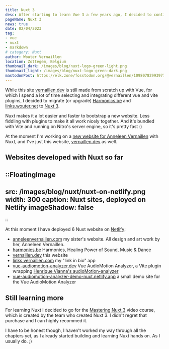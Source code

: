 ```yaml
---
title: Nuxt 3
desc: After starting to learn Vue 3 a few years ago, I decided to continue the learning path to Nuxt 3
pageName: Nuxt 3
news: true
date: 02/04/2023
tag:
- vue
- nuxt
- markdown
# category: Nuxt
author: Wouter Vernaillen
location: Zottegem, Belgium
thumbnail_dark: /images/blog/nuxt-logo-green-light.png
thumbnail_light: /images/blog/nuxt-logo-green-dark.png
mastodonPost: https://elk.zone/fosstodon.org/@vernaillen/109807829939779892
---
```


While this site [vernaillen.dev](https://vernaillen.dev) is still made from scratch up with Vue, for which I spend a lot of time selecting and integrating different vue and vite plugins, I decided to migrate (or upgrade) [Harmonics.be](https://harmonics.be) and [links.wouter.net](https://links.wouter.net) to [Nuxt 3](https://nuxt.com/).

Nuxt makes it a lot easier and faster to bootstrap a new website. Less fiddling with plugins to make it all work nicely together. 
And it's bundled with Vite and running on Nitro's server engine, so it's pretty fast :)

At the moment I'm working on a [new website for Anneleen Vernaillen](https://www.anneleenvernaillen.com/) with Nuxt, and I've just this website, [vernaillen.dev](https://vernaillen.dev) as well.

## Websites developed with Nuxt so far

::FloatingImage
---
src: /images/blog/nuxt/nuxt-on-netlify.png
width: 300
caption: Nuxt sites, deployed on Netlify
imageShadow: false
---
::

At this moment I have deployed 6 Nuxt website on [Netlify](https://www.netlify.com/):

* [anneleenvernaillen.com](https://anneleenvernaillen.com)
my sister's website. All design and art work by her, Anneleen Vernaillen.
* [harmonics.be](https://harmonics.be)
Harmonics, Healing Power of Sound, Music & Dance
* [vernaillen.dev](https://harmonics.be)
this website
* [links.vernaillen.com](https://harmonics.be)
my "link in bio" app
* [vue-audiomotion-analyzer.dev](https://vue-audiomotion-analyzer.dev/)
Vue AudioMotion Analyzer, a Vite plugin wrapping [Henrique Vianna's audioMotion-analyzer](https://audiomotion.dev/#/)
* [vue-audiomotion-analyzer-demo-nuxt.netlify.app](https://vue-audiomotion-analyzer-demo-nuxt.netlify.app/)
a small demo site for the Vue AudioMotion Analyzer


## Still learning more

For learning Nuxt I decided to go for the [Mastering Nuxt 3](https://masteringnuxt.com/) video course, which is created by the team who created Nuxt 3. I didn't regret that purchase and I can highly recommed it.

I have to be honest though, I haven't worked my way through all the chapters yet, as I already started building and learning Nuxt hands on. As I usually do. ;)


